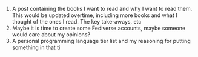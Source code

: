 1. A post containing the books I want to read and why I want to read them. This would be updated overtime, including more books and what I thought of the ones I read. The key take-aways, etc
2. Maybe it is time to create some Fediverse accounts, maybe someone would care about my opinions?
3. A personal programming language tier list and my reasoning for putting something in that ti